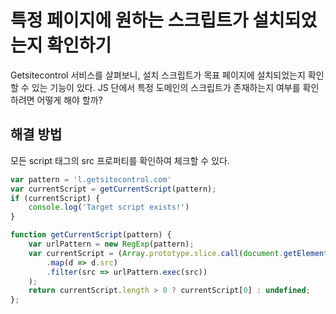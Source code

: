 # 특정 페이지에 원하는 스크립트가 설치되었는지 확인하기

Getsitecontrol 서비스를 살펴보니, 설치 스크립트가 목표 페이지에 설치되었는지 확인할 수 있는 기능이 있다.
JS 단에서 특정 도메인의 스크립트가 존재하는지 여부를 확인하려면 어떻게 해야 할까?

## 해결 방법

모든 script 태그의 src 프로퍼티를 확인하여 체크할 수 있다.

```javascript
var pattern = 'l.getsitecontrol.com'
var currentScript = getCurrentScript(pattern);
if (currentScript) {
    console.log('Target script exists!')
}

function getCurrentScript(pattern) {
    var urlPattern = new RegExp(pattern);
    var currentScript = (Array.prototype.slice.call(document.getElementsByTagName('script'))
        .map(d => d.src)
        .filter(src => urlPattern.exec(src))
    );
    return currentScript.length > 0 ? currentScript[0] : undefined;
};
```
